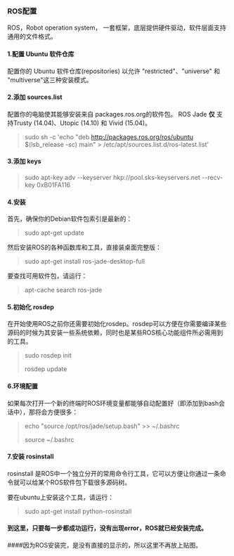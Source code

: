 ### ROS配置

ROS，Robot operation system， 一套框架，底层提供硬件驱动，软件层面支持通用的文件格式。 

#### 1.配置 Ubuntu 软件仓库

配置你的 Ubuntu 软件仓库(repositories) 以允许 "restricted"、"universe" 和 "multiverse"这三种安装模式。

#### 2.添加 sources.list

配置你的电脑使其能够安装来自 packages.ros.org的软件包。 ROS Jade **仅** 支持Trusty (14.04)、Utopic (14.10) 和 Vivid (15.04)。

> sudo sh -c 'echo "deb http://packages.ros.org/ros/ubuntu $(lsb_release -sc) main" > /etc/apt/sources.list.d/ros-latest.list'

#### 3.添加 keys

> sudo apt-key adv --keyserver hkp://pool.sks-keyservers.net --recv-key 0xB01FA116

#### 4.安装

首先，确保你的Debian软件包索引是最新的：

> sudo apt-get update

然后安装ROS的各种函数库和工具，直接装桌面完整版：

> sudo apt-get install ros-jade-desktop-full

要查找可用软件包，请运行：

> apt-cache search ros-jade

#### 5.初始化 rosdep

在开始使用ROS之前你还需要初始化rosdep。rosdep可以方便在你需要编译某些源码的时候为其安装一些系统依赖，同时也是某些ROS核心功能组件所必需用到的工具。

> sudo rosdep init
>
> rosdep update

#### 6.环境配置

如果每次打开一个新的终端时ROS环境变量都能够自动配置好（即添加到bash会话中），那将会方便很多：

> echo "source /opt/ros/jade/setup.bash" >> ~/.bashrc
>
> source ~/.bashrc

#### 7.安装 rosinstall

rosinstall 是ROS中一个独立分开的常用命令行工具，它可以方便让你通过一条命令就可以给某个ROS软件包下载很多源码树。

要在ubuntu上安装这个工具，请运行：

> sudo apt-get install python-rosinstall



#### 到这里，只要每一步都成功运行，没有出现error，ROS就已经安装完成。

####因为ROS安装完，是没有直接的显示的，所以这里不再放上贴图。
